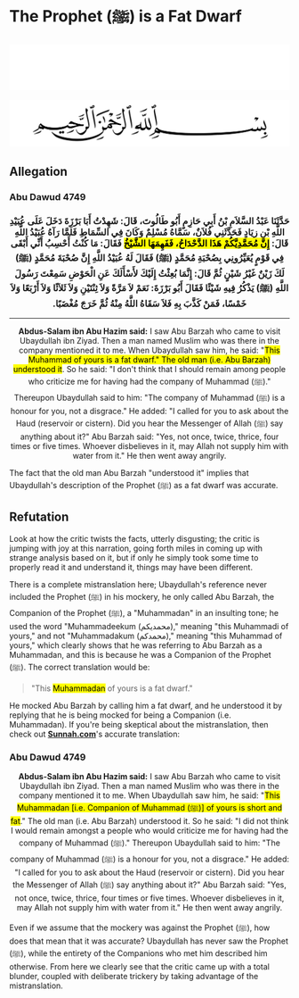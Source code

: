 # The Prophet (ﷺ) is a Fat Dwarf
<div class="dark-mode">

![BismillahDark](./Files/SVG/BismillahDark.svg 'In the name of Allah (ﷻ), Most Gracious, Most Merciful. :no-zoom')

</div>
<div class="light-mode">

![BismillahLight](./Files/SVG/BismillahLight.svg 'In the name of Allah (ﷻ), Most Gracious, Most Merciful. :no-zoom')

</div>

## Allegation
<!-- tabs:start -->

### **<strong>Abu Dawud 4749</strong>**
<h3><p style="text-align:center;">حَدَّثَنَا عَبْدُ السَّلاَمِ بْنُ أَبِي حَازِمٍ أَبُو طَالُوتَ، قَالَ: شَهِدْتُ أَبَا بَرْزَةَ دَخَلَ عَلَى عُبَيْدِ اللَّهِ بْنِ زِيَادٍ فَحَدَّثَنِي فُلاَنٌ، سَمَّاهُ مُسْلِمٌ وَكَانَ فِي السِّمَاطِ فَلَمَّا رَآهُ عُبَيْدُ اللَّهِ قَالَ:‏ <mark>إِنَّ مُحَمَّدِيَّكُمْ هَذَا الدَّحْدَاحُ، فَفَهِمَهَا الشَّيْخُ</mark> فَقَالَ: مَا كُنْتُ أَحْسِبُ أَنِّي أَبْقَى فِي قَوْمٍ يُعَيِّرُونِي بِصُحْبَةِ مُحَمَّدٍ (ﷺ) فَقَالَ لَهُ عُبَيْدُ اللَّهِ إِنَّ صُحْبَةَ مُحَمَّدٍ (ﷺ) لَكَ زَيْنٌ غَيْرُ شَيْنٍ ثُمَّ قَالَ:‏ إِنَّمَا بُعِثْتُ إِلَيْكَ لأَسْأَلَكَ عَنِ الْحَوْضِ سَمِعْتَ رَسُولَ اللَّهِ (ﷺ) يَذْكُرُ فِيهِ شَيْئًا فَقَالَ أَبُو بَرْزَةَ:‏ نَعَمْ لاَ مَرَّةً وَلاَ ثِنْتَيْنِ وَلاَ ثَلاَثًا وَلاَ أَرْبَعًا وَلاَ خَمْسًا، فَمَنْ كَذَّبَ بِهِ فَلاَ سَقَاهُ اللَّهُ مِنْهُ ثُمَّ خَرَجَ مُغْضَبًا.‏</p></h3>

***

<p style="text-align:center;"><b>Abdus-Salam ibn Abu Hazim said:</b> I saw Abu Barzah who came to visit Ubaydullah ibn Ziyad. Then a man named Muslim who was there in the company mentioned it to me. When Ubaydullah saw him, he said: "<mark>This Muhammad of yours is a fat dwarf." The old man (i.e. Abu Barzah) understood it</mark>. So he said: "I don't think that I should remain among people who criticize me for having had the company of Muhammad (ﷺ)." Thereupon Ubaydullah said to him: "The company of Muhammad (ﷺ) is a honour for you, not a disgrace." He added: "I called for you to ask about the Haud (reservoir or cistern). Did you hear the Messenger of Allah (ﷺ) say anything about it?" Abu Barzah said: "Yes, not once, twice, thrice, four times or five times. Whoever disbelieves in it, may Allah not supply him with water from it." He then went away angrily.</p>

<!-- tabs:end -->

The fact that the old man Abu Barzah "understood it" implies that Ubaydullah's description of the Prophet (ﷺ) as a fat dwarf was accurate.

## Refutation
Look at how the critic twists the facts, utterly disgusting; the critic is jumping with joy at this narration, going forth miles in coming up with strange analysis based on it, but if only he simply took some time to properly read it and understand it, things may have been different.

There is a complete mistranslation here; Ubaydullah's reference never included the Prophet (ﷺ) in his mockery, he only called Abu Barzah, the Companion of the Prophet (ﷺ), a "Muhammadan" in an insulting tone; he used the word "Muhammadeekum (محمديكم)," meaning "this Muhammadi of yours," and not "Muhammadakum (محمدكم)," meaning "this Muhammad of yours," which clearly shows that he was referring to Abu Barzah as a Muhammadan, and this is because he was a Companion of the Prophet (ﷺ). The correct translation would be:
> "This <mark>Muhammadan</mark> of yours is a fat dwarf."

He mocked Abu Barzah by calling him a fat dwarf, and he understood it by replying that he is being mocked for being a Companion (i.e. Muhammadan). If you're being skeptical about the mistranslation, then check out **[Sunnah.com](<https://sunnah.com/abudawud:4749>)**'s accurate translation:
<!-- tabs:start -->

### **<strong>Abu Dawud 4749</strong>**
<p style="text-align:center;"><b>Abdus-Salam ibn Abu Hazim said:</b> I saw Abu Barzah who came to visit Ubaydullah ibn Ziyad. Then a man named Muslim who was there in the company mentioned it to me. When Ubaydullah saw him, he said: "<mark>This Muhammadan [i.e. Companion of Muhammad (ﷺ)] of yours is short and fat</mark>." The old man (i.e. Abu Barzah) understood it. So he said: "I did not think I would remain amongst a people who would criticize me for having had the company of Muhammad (ﷺ)." Thereupon Ubaydullah said to him: "The company of Muhammad (ﷺ) is a honour for you, not a disgrace." He added: "I called for you to ask about the Haud (reservoir or cistern). Did you hear the Messenger of Allah (ﷺ) say anything about it?" Abu Barzah said: "Yes, not once, twice, thrice, four times or five times. Whoever disbelieves in it, may Allah not supply him with water from it." He then went away angrily.</p>

<!-- tabs:end -->

Even if we assume that the mockery was against the Prophet (ﷺ), how does that mean that it was accurate? Ubaydullah has never saw the Prophet (ﷺ), while the entirety of the Companions who met him described him otherwise. From here we clearly see that the critic came up with a total blunder, coupled with deliberate trickery by taking advantage of the mistranslation.